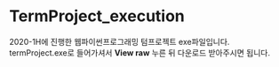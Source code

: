 # TermProject_execution
2020-1H에 진행한 웹파이썬프로그래밍 텀프로젝트 exe파일입니다.
termProject.exe로 들어가셔서 <strong>View raw</strong> 누른 뒤 다운로드 받아주시면 됩니다.
